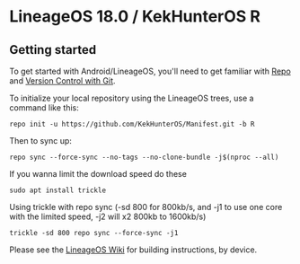 LineageOS 18.0 / KekHunterOS R
===========

Getting started
---------------

To get started with Android/LineageOS, you'll need to get
familiar with [Repo](https://source.android.com/source/using-repo.html) and [Version Control with Git](https://source.android.com/source/version-control.html).

To initialize your local repository using the LineageOS trees, use a command like this:
```
repo init -u https://github.com/KekHunterOS/Manifest.git -b R
```
Then to sync up:
```
repo sync --force-sync --no-tags --no-clone-bundle -j$(nproc --all)
```
If you wanna limit the download speed do these
```
sudo apt install trickle
```
Using trickle with repo sync (-sd 800 for 800kb/s, and -j1 to use one core with the limited speed, -j2 will x2 800kb to 1600kb/s)
```
trickle -sd 800 repo sync --force-sync -j1
```
Please see the [LineageOS Wiki](https://wiki.lineageos.org/) for building instructions, by device.
